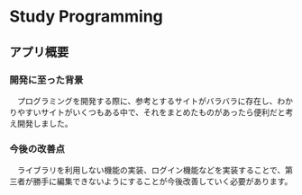 # Study Programming

## アプリ概要
### 開発に至った背景
　プログラミングを開発する際に、参考とするサイトがバラバラに存在し、わかりやすいサイトがいくつもある中で、それをまとめたものがあったら便利だと考え開発しました。

### 今後の改善点
　ライブラリを利用しない機能の実装、ログイン機能などを実装することで、第三者が勝手に編集できないようにすることが今後改善していく必要があります。
